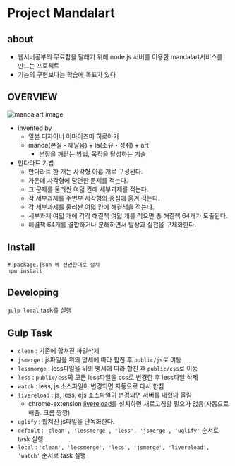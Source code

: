 # Project Mandalart
## about
- 웹서버공부의 무료함을 달래기 위해 node.js 서버를 이용한 mandalart서비스를 만드는 프로젝트
- 기능의 구현보다는 학습에 목표가 있다

## OVERVIEW
![mandalart image](http://3.bp.blogspot.com/-dnpXCKwdmY8/Vlc2a8SyLsI/AAAAAAAAAKQ/O5w4jDYDcX4/s1600/%255B%25EC%259E%2590%25EA%25B8%25B0%25EA%25B3%2584%25EB%25B0%259C%255D%2B%25EC%2598%25A4%25ED%2583%2580%25EB%258B%2588%2B%25EC%2587%25BC%25ED%2597%25A4%25EC%259D%25B4%25EC%259D%2598%2B%25EB%25AA%25A9%25ED%2591%259C%2B%25EB%258B%25AC%25EC%2584%25B1%25ED%2591%259C%25EC%2599%2580%2B%25EB%25A7%258C%25EB%258B%25A4%25EB%259D%25BC%25ED%258A%25B8%25282%2529.jpg)
- invented by
  - 일본 디자이너 이마이즈미 히로아키
  - manda(본질・깨달음) + la(소유・성취) + art
    - 본질을 깨닫는 방법, 목적을 달성하는 기술
- 만다라트 기법
  - 만다라트 한 개는 사각형 아홉 개로 구성된다.
  - 가운데 사각형에 당면한 문제를 적는다.
  - 그 문제를 둘러싼 여덟 칸에 세부과제를 적는다.
  - 각 세부과제를 주변부 사각형의 중심에 옮겨 적는다.
  - 각 세부과제를 둘러싼 여덟 칸에 해결책을 적는다.
  - 세부과제 여덟 개에 각각 해결책 여덟 개를 적으면 총 해결책 64개가 도출된다.
  - 해결책 64개를 결합하거나 분해하면서 발상과 실천을 구체화한다.

## Install
```shell
# package.json 에 선언한대로 설치
npm install
```

## Developing
`gulp local` task를 실행

## Gulp Task
- `clean` : 기존에 합쳐진 파일삭제
- `jsmerge` : js파일을 위의 명세에 따라 합친 후 `public/js`로 이동
- `lessmerge` : less파일을 위의 명세에 따라 합친 후 `public/css`로 이동
- `less` : `public/css`의 모든 less파일을 css로 변경한 후 less파일 삭제
- `watch` : less, js 소스파일이 변경되면 자동으로 다시 합침
- `livereload` : js, less, ejs 소스파일이 변경되면 서버를 내렸다 올림
  - chrome-extension [livereload](https://chrome.google.com/webstore/detail/livereload/jnihajbhpnppcggbcgedagnkighmdlei)를 설치하면 새로고침할 필요가 없음(자동으로 해줌. 크롬 짱짱)
- `uglify` : 합쳐진 js파일을 난독화한다.
- `default` : `'clean', 'lessmerge', 'less', 'jsmerge', 'uglify'` 순서로 task 실행
- `local` : `'clean', 'lessmerge', 'less', 'jsmerge', 'livereload', 'watch'` 순서로 task 실행
